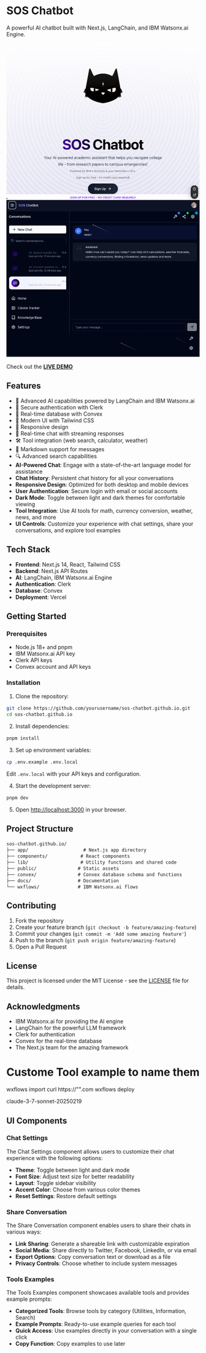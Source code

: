 # SOS Chatbot

A powerful AI chatbot built with Next.js, LangChain, and IBM Watsonx.ai Engine.

![Project Screenshot](public/images/project-screenshot.png)
![Chatbot Screenshot](public/images/project-chatbot-screenshot.png)

Check out the [**LIVE DEMO**](https://sos-chatbot-github-io-bgmloop-bgmloops-projects.vercel.app)

## Features

- 🤖 Advanced AI capabilities powered by LangChain and IBM Watsonx.ai
- 🔐 Secure authentication with Clerk
- 💾 Real-time database with Convex
- 🎨 Modern UI with Tailwind CSS
- 📱 Responsive design
- 🔄 Real-time chat with streaming responses
- 🛠️ Tool integration (web search, calculator, weather)
- 📝 Markdown support for messages
- 🔍 Advanced search capabilities
- **AI-Powered Chat**: Engage with a state-of-the-art language model for assistance
- **Chat History**: Persistent chat history for all your conversations
- **Responsive Design**: Optimized for both desktop and mobile devices
- **User Authentication**: Secure login with email or social accounts
- **Dark Mode**: Toggle between light and dark themes for comfortable viewing
- **Tool Integration**: Use AI tools for math, currency conversion, weather, news, and more
- **UI Controls**: Customize your experience with chat settings, share your conversations, and explore tool examples

## Tech Stack

- **Frontend**: Next.js 14, React, Tailwind CSS
- **Backend**: Next.js API Routes
- **AI**: LangChain, IBM Watsonx.ai Engine
- **Authentication**: Clerk
- **Database**: Convex
- **Deployment**: Vercel

## Getting Started

### Prerequisites

- Node.js 18+ and pnpm
- IBM Watsonx.ai API key
- Clerk API keys
- Convex account and API keys

### Installation

1. Clone the repository:
```bash
git clone https://github.com/yourusername/sos-chatbot.github.io.git
cd sos-chatbot.github.io
```

2. Install dependencies:
```bash
pnpm install
```

3. Set up environment variables:
```bash
cp .env.example .env.local
```
Edit `.env.local` with your API keys and configuration.

4. Start the development server:
```bash
pnpm dev
```

5. Open [http://localhost:3000](http://localhost:3000) in your browser.

## Project Structure

```
sos-chatbot.github.io/
├── app/                    # Next.js app directory
├── components/            # React components
├── lib/                   # Utility functions and shared code
├── public/               # Static assets
├── convex/               # Convex database schema and functions
├── docs/                 # Documentation
└── wxflows/              # IBM Watsonx.ai flows
```

## Contributing

1. Fork the repository
2. Create your feature branch (`git checkout -b feature/amazing-feature`)
3. Commit your changes (`git commit -m 'Add some amazing feature'`)
4. Push to the branch (`git push origin feature/amazing-feature`)
5. Open a Pull Request

## License

This project is licensed under the MIT License - see the [LICENSE](LICENSE) file for details.

## Acknowledgments

- IBM Watsonx.ai for providing the AI engine
- LangChain for the powerful LLM framework
- Clerk for authentication
- Convex for the real-time database
- The Next.js team for the amazing framework

# Custome Tool example to name them
wxflows import curl https://"".com
wxflows deploy

claude-3-7-sonnet-20250219

## UI Components

### Chat Settings

The Chat Settings component allows users to customize their chat experience with the following options:

- **Theme**: Toggle between light and dark mode
- **Font Size**: Adjust text size for better readability
- **Layout**: Toggle sidebar visibility
- **Accent Color**: Choose from various color themes
- **Reset Settings**: Restore default settings

### Share Conversation

The Share Conversation component enables users to share their chats in various ways:

- **Link Sharing**: Generate a shareable link with customizable expiration
- **Social Media**: Share directly to Twitter, Facebook, LinkedIn, or via email
- **Export Options**: Copy conversation text or download as a file
- **Privacy Controls**: Choose whether to include system messages

### Tools Examples

The Tools Examples component showcases available tools and provides example prompts:

- **Categorized Tools**: Browse tools by category (Utilities, Information, Search)
- **Example Prompts**: Ready-to-use example queries for each tool
- **Quick Access**: Use examples directly in your conversation with a single click
- **Copy Function**: Copy examples to use later
